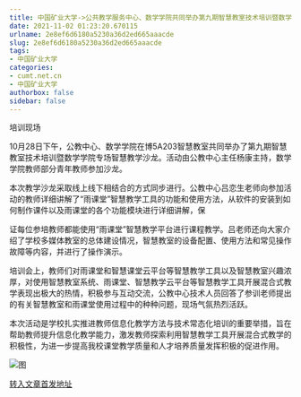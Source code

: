 ```yaml
---
title: 中国矿业大学->公共教学服务中心、数学学院共同举办第九期智慧教室技术培训暨数学学院专场智慧教学沙龙 | cumt.net.cn
date: 2021-11-02 01:23:20.670115
urlname: 2e8ef6d6180a5230a36d2ed665aaacde
slug: 2e8ef6d6180a5230a36d2ed665aaacde
tags: 
- 中国矿业大学
categories:
- cumt.net.cn
- 中国矿业大学
authorbox: false
sidebar: false
---
```

  

培训现场

10月28日下午，公教中心、数学学院在博5A203智慧教室共同举办了第九期智慧教室技术培训暨数学学院专场智慧教学沙龙。活动由公教中心主任杨康主持，数学学院教师部分青年教师参加沙龙。

本次教学沙龙采取线上线下相结合的方式同步进行。公教中心吕恋生老师向参加活动的教师详细讲解了“雨课堂”智慧教学工具的功能和使用方法，从软件的安装到如何制作课件以及雨课堂的各个功能模块进行详细讲解，保
<!--more-->
证每位参培教师都能使用“雨课堂”智慧教学平台进行课程教学。吕老师还向大家介绍了学校多媒体教室的总体建设情况，智慧教室的设备配置、使用方法和常见操作故障等内容，并进行了操作演示。

培训会上，教师们对雨课堂和智慧课堂云平台等智慧教学工具以及智慧教室兴趣浓厚，对使用智慧教室系统、雨课堂、智慧教学云平台等智慧教学工具开展混合式教学表现出极大的热情，积极参与互动交流，公教中心技术人员回答了参训老师提出的有关智慧教室和雨课堂使用过程中的种种问题，现场气氛热烈活跃。

本次活动是学校扎实推进教师信息化教学方法与技术常态化培训的重要举措，旨在帮助教师提升信息化教学能力，激发教师探索利用智慧教学工具开展混合式教学的积极性，为进一步提高我校课堂教学质量和人才培养质量发挥积极的促进作用。

![图](http://xwzx.cumt.edu.cn/_upload/article/images/2d/d8/98c61c8e4303a57ed39b4d2bf766/4c869816-e31b-4335-ae5e-d0acdc16290f.png)

[转入文章首发地址](http://xwzx.cumt.edu.cn/50/08/c523a610312/page.htm)